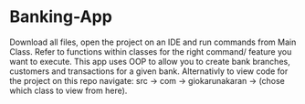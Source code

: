 # Banking-App

Download all files, open the project on an IDE and run commands from Main Class. Refer to functions within classes for the right command/ feature you want to execute. This app uses OOP to allow you to create bank branches, customers and transactions for a given bank.
Alternativly to view code for the project on this repo navigate: src -> com -> giokarunakaran -> (chose which class to view from here).

